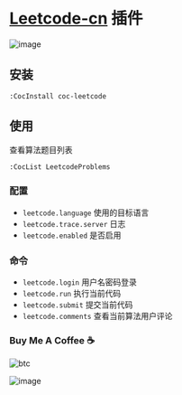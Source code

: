# [Leetcode-cn](https://leetcode.cn/) 插件

![image](https://user-images.githubusercontent.com/5492542/82134259-a73b0c00-9828-11ea-9c73-e4ab21c61351.png)

## 安装

```vim
:CocInstall coc-leetcode
```

## 使用

查看算法题目列表

```vim
:CocList LeetcodeProblems
```

### 配置

- `leetcode.language` 使用的目标语言
- `leetcode.trace.server` 日志
- `leetcode.enabled` 是否启用

### 命令

- `leetcode.login` 用户名密码登录
- `leetcode.run` 执行当前代码
- `leetcode.submit` 提交当前代码
- `leetcode.comments` 查看当前算法用户评论

### Buy Me A Coffee ☕️

![btc](https://img.shields.io/keybase/btc/iamcco.svg?style=popout-square)

![image](https://user-images.githubusercontent.com/5492542/42771079-962216b0-8958-11e8-81c0-520363ce1059.png)
